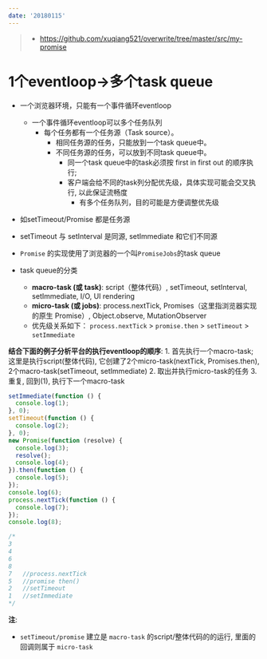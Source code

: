 ```yaml
---
date: '20180115'
---
```


> - https://github.com/xuqiang521/overwrite/tree/master/src/my-promise


# 1个eventloop->多个task queue
- 一个浏览器环境，只能有一个事件循环eventloop    
    - 一个事件循环eventloop可以多个任务队列
        - 每个任务都有一个任务源（Task source）。
            - 相同任务源的任务，只能放到一个task queue中。
            - 不同任务源的任务，可以放到不同task queue中。
                - 同一个task queue中的task必须按 first in first out 的顺序执行;
                - 客户端会给不同的task列分配优先级，具体实现可能会交叉执行,  以此保证流畅度
                    - 有多个任务队列，目的可能是方便调整优先级

- 如setTimeout/Promise 都是任务源
- setTimeout 与 setInterval 是同源, setImmediate 和它们不同源
- `Promise` 的实现使用了浏览器的一个叫`PromiseJobs`的task queue

- task queue的分类
    - **macro-task (或 task)**: script（整体代码）, setTimeout, setInterval, setImmediate, I/O, UI rendering
    - **micro-task (或 jobs)**: process.nextTick, Promises（这里指浏览器实现的原生 Promise）, Object.observe, MutationObserver
    - 优先级关系如下：
`process.nextTick` > `promise.then` > `setTimeout` > `setImmediate`

**结合下面的例子分析平台的执行eventloop的顺序**:
    1. 首先执行一个macro-task; 这里是执行script(整体代码), 它创建了2个micro-task(nextTick, Promises.then), 2个macro-task(setTimeout, setImmediate)
    2. 取出并执行micro-task的任务
    3. 重复, 回到(1), 执行下一个macro-task


```js
setImmediate(function () {
  console.log(1);
}, 0);
setTimeout(function () {
  console.log(2);
}, 0);
new Promise(function (resolve) {
  console.log(3);
  resolve();
  console.log(4);
}).then(function () {
  console.log(5);
});
console.log(6);
process.nextTick(function () {
  console.log(7);
});
console.log(8);

/*
3
4
6
8
7   //process.nextTick
5   //promise then()
2   //setTimeout
1   //setImmediate
*/
```
**注**:
- `setTimeout/promise` 建立是 `macro-task` 的script/整体代码的的运行, 里面的回调则属于 `micro-task`